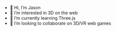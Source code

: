 - 👋 Hi, I’m Jason
- 👀 I’m interested in 3D on the web
- 🌱 I’m currently learning Three.js
- 💞️ I’m looking to collaborate on 3D/VR web games

<!---
mrjasonweaver/mrjasonweaver is a ✨ special ✨ repository because its `README.md` (this file) appears on your GitHub profile.
You can click the Preview link to take a look at your changes.
--->
